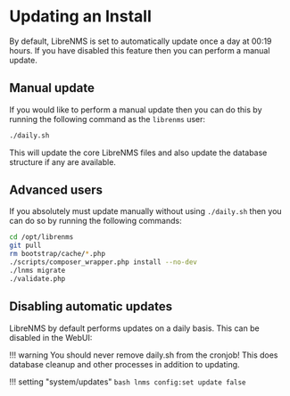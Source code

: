 # Updating an Install

By default, LibreNMS is set to automatically update once a day at  00:19 hours.
If you have disabled this feature then you can perform a manual update.

## Manual update

If you would like to perform a manual update then you can do this by
running the following command as the `librenms` user:

```bash
./daily.sh
```

This will update the core LibreNMS files and also update the database
structure if any are available.

## Advanced users

If you absolutely must update manually without using `./daily.sh` then
you can do so by running the following commands:

```bash
cd /opt/librenms
git pull
rm bootstrap/cache/*.php
./scripts/composer_wrapper.php install --no-dev
./lnms migrate
./validate.php
```

## Disabling automatic updates

LibreNMS by default performs updates on a daily basis.
This can be disabled in the WebUI:

!!! warning
    You should never remove daily.sh from the cronjob!
    This does database cleanup and other processes in addition to updating.

!!! setting "system/updates"
    ```bash
    lnms config:set update false
    ```
